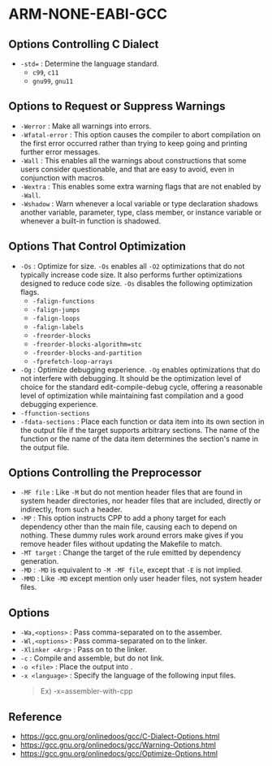 # ARM-NONE-EABI-GCC

## Options Controlling C Dialect

* `-std=` : Determine the language standard.
	+ `c99`, `c11`
	+ `gnu99`, `gnu11`

## Options to Request or Suppress Warnings

* `-Werror` : Make all warnings  into errors.
* `-Wfatal-error` : This option causes the compiler to abort compilation on the first error occurred rather than trying to keep going and printing further error messages.
* `-Wall` : This enables all the warnings about constructions that some users consider questionable, and that are easy to avoid, even in conjunction with macros.
* `-Wextra` : This enables some extra warning flags that are not enabled by `-Wall`.
* `-Wshadow` : Warn whenever a local variable or type declaration shadows another variable, parameter, type, class member, or instance variable or whenever a built-in function is shadowed.

## Options That Control Optimization

* `-Os` : Optimize for size. `-Os` enables all `-O2` optimizations that do not typically increase code size. It also performs further optimizations designed to reduce code size.
`-Os` disables the following optimization flags.
  + `-falign-functions`
  + `-falign-jumps`
  + `-falign-loops`
  + `-falign-labels`
  + `-freorder-blocks`
  + `-freorder-blocks-algorithm=stc`
  + `-freorder-blocks-and-partition`
  + `-fprefetch-loop-arrays`
* `-Og` : Optimize debugging experience. `-Og` enables optimizations that do not interfere with debugging. It should be the optimization level of choice for the standard edit-compile-debug cycle, offering a reasonable level of optimization while maintaining fast compilation and a good debugging experience.
* `-ffunction-sections`
* `-fdata-sections` : Place each function or data item into its own section in the output file if the target supports arbitrary sections. The name of the function or the name of the data item determines the section's name in the output file.

## Options Controlling the Preprocessor

* `-MF file` : Like `-M` but do not mention header files that are found in system header directories, nor header files that are included, directly or indirectly, from such a header.
* `-MP` : This option instructs CPP to add a phony target for each dependency other than the main file, causing each to depend on nothing. These dummy rules work around errors make gives if you remove header files without updating the Makefile to match.
* `-MT target` : Change the target of the rule emitted by dependency generation.
* `-MD` : `-MD` is equivalent to `-M -MF file`, except that `-E` is not implied.
* `-MMD` : Like `-MD` except mention only user header files, not system header files.


## Options

* `-Wa,<options>` : Pass comma-separated <options> on to the assember.
* `-Wl,<options>` : Pass comma-separated <options> on to the linker.
* `-Xlinker <Arg>` : Pass <arg> on to the linker.
* `-c` : Compile and assemble, but do not link.
* `-o <file>` : Place the output into <file>.
* `-x <language>` : Specify the language of the following input files.
	> Ex) -x=assembler-with-cpp

## Reference

* https://gcc.gnu.org/onlinedoos/gcc/C-Dialect-Options.html
* https://gcc.gnu.org/onlinedocs/gcc/Warning-Options.html
* https://gcc.gnu.org/onlinedocs/gcc/Optimize-Options.html
